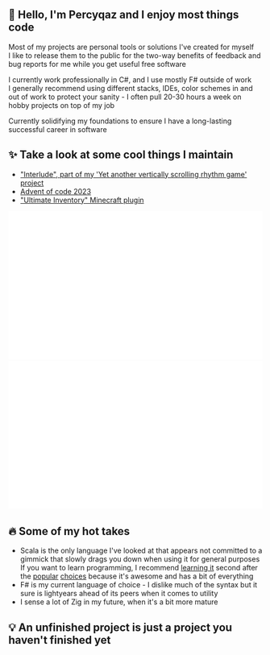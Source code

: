 ## 👋 Hello, I'm Percyqaz and I enjoy most things code  

Most of my projects are personal tools or solutions I've created for myself  
I like to release them to the public for the two-way benefits of feedback and bug reports for me while you get useful free software

I currently work professionally in C#, and I use mostly F# outside of work  
I generally recommend using different stacks, IDEs, color schemes in and out of work to protect your sanity - I often pull 20-30 hours a week on hobby projects on top of my job

Currently solidifying my foundations to ensure I have a long-lasting successful career in software

## ✨ Take a look at some cool things I maintain

- ["Interlude", part of my 'Yet another vertically scrolling rhythm game' project](https://github.com/YAVSRG/YAVSRG)
- [Advent of code 2023](https://github.com/percyqaz/AdventOfCode_2023)
- ["Ultimate Inventory" Minecraft plugin](https://www.spigotmc.org/resources/ultimate-inventory-1-19.109298/)

<div align=center>

  ![](https://github.com/percyqaz/github-stats/blob/master/generated/overview.svg)
  ![](https://github.com/percyqaz/github-stats/blob/master/generated/languages.svg)
  
</div>

## 🔥 Some of my hot takes
- Scala is the only language I've looked at that appears not committed to a gimmick that slowly drags you down when using it for general purposes
  If you want to learn programming, I recommend [learning it](https://scala-lang.org/) second after the [popular](https://www.python.org/) [choices](https://www.w3schools.com/js/DEFAULT.asp) because it's awesome and has a bit of everything
- F# is my current language of choice - I dislike much of the syntax but it sure is lightyears ahead of its peers when it comes to utility
- I sense a lot of Zig in my future, when it's a bit more mature

## 💡 An unfinished project is just a project you haven't finished yet
